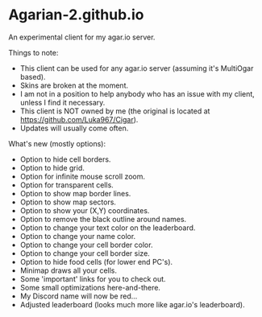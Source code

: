# Agarian-2.github.io
An experimental client for my agar.io server.

Things to note:
 - This client can be used for any agar.io server (assuming it's MultiOgar based).
 - Skins are broken at the moment.
 - I am not in a position to help anybody who has an issue with my client, unless I find it necessary.
 - This client is NOT owned by me (the original is located at https://github.com/Luka967/Cigar).
 - Updates will usually come often.

What's new (mostly options):
 - Option to hide cell borders.
 - Option to hide grid.
 - Option for infinite mouse scroll zoom.
 - Option for transparent cells.
 - Option to show map border lines.
 - Option to show map sectors.
 - Option to show your (X,Y) coordinates.
 - Option to remove the black outline around names.
 - Option to change your text color on the leaderboard.
 - Option to change your name color.
 - Option to change your cell border color.
 - Option to change your cell border size.
 - Option to hide food cells (for lower end PC's).
 - Minimap draws all your cells.
 - Some 'important' links for you to check out.
 - Some small optimizations here-and-there.
 - My Discord name will now be red...
 - Adjusted leaderboard (looks much more like agar.io's leaderboard).
